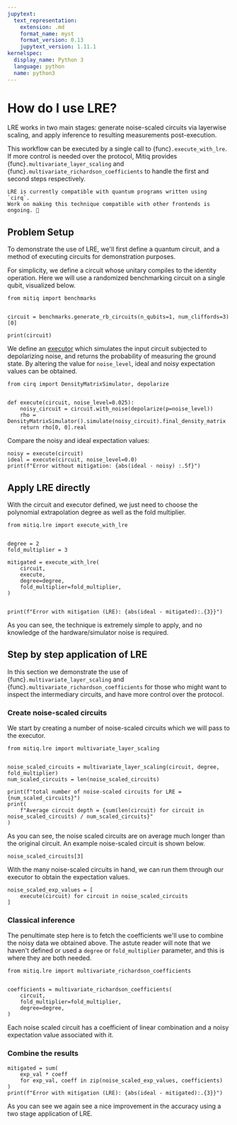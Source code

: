 ```yaml
---
jupytext:
  text_representation:
    extension: .md
    format_name: myst
    format_version: 0.13
    jupytext_version: 1.11.1
kernelspec:
  display_name: Python 3
  language: python
  name: python3
---
```


# How do I use LRE?

LRE works in two main stages: generate noise-scaled circuits via layerwise scaling, and apply inference to resulting measurements post-execution.

This workflow can be executed by a single call to {func}`.execute_with_lre`.
If more control is needed over the protocol, Mitiq provides {func}`.multivariate_layer_scaling` and {func}`.multivariate_richardson_coefficients` to handle the first and second steps respectively.

```{danger}
LRE is currently compatible with quantum programs written using `cirq`.
Work on making this technique compatible with other frontends is ongoing. 🚧
```

## Problem Setup

To demonstrate the use of LRE, we'll first define a quantum circuit, and a method of executing circuits for demonstration purposes.

For simplicity, we define a circuit whose unitary compiles to the identity operation.
Here we will use a randomized benchmarking circuit on a single qubit, visualized below.

```{code-cell} ipython3
from mitiq import benchmarks


circuit = benchmarks.generate_rb_circuits(n_qubits=1, num_cliffords=3)[0]

print(circuit)
```

We define an [executor](executors.md) which simulates the input circuit subjected to depolarizing noise, and returns the probability of measuring the ground state.
By altering the value for `noise_level`, ideal and noisy expectation values can be obtained.

```{code-cell} ipython3
from cirq import DensityMatrixSimulator, depolarize


def execute(circuit, noise_level=0.025):
    noisy_circuit = circuit.with_noise(depolarize(p=noise_level))
    rho = DensityMatrixSimulator().simulate(noisy_circuit).final_density_matrix
    return rho[0, 0].real
```

Compare the noisy and ideal expectation values:

```{code-cell} ipython3
noisy = execute(circuit)
ideal = execute(circuit, noise_level=0.0)
print(f"Error without mitigation: {abs(ideal - noisy) :.5f}")
```

## Apply LRE directly

With the circuit and executor defined, we just need to choose the polynomial extrapolation degree as well as the fold multiplier.

```{code-cell} ipython3
from mitiq.lre import execute_with_lre


degree = 2
fold_multiplier = 3

mitigated = execute_with_lre(
    circuit,
    execute,
    degree=degree,
    fold_multiplier=fold_multiplier,
)


print(f"Error with mitigation (LRE): {abs(ideal - mitigated):.{3}}")
```

As you can see, the technique is extremely simple to apply, and no knowledge of the hardware/simulator noise is required.

## Step by step application of LRE

In this section we demonstrate the use of {func}`.multivariate_layer_scaling` and {func}`.multivariate_richardson_coefficients` for those who might want to inspect the intermediary circuits, and have more control over the protocol.

### Create noise-scaled circuits

We start by creating a number of noise-scaled circuits which we will pass to the executor.

```{code-cell} ipython3
from mitiq.lre import multivariate_layer_scaling


noise_scaled_circuits = multivariate_layer_scaling(circuit, degree, fold_multiplier)
num_scaled_circuits = len(noise_scaled_circuits)

print(f"total number of noise-scaled circuits for LRE = {num_scaled_circuits}")
print(
    f"Average circuit depth = {sum(len(circuit) for circuit in noise_scaled_circuits) / num_scaled_circuits}"
)
```

As you can see, the noise scaled circuits are on average much longer than the original circuit.
An example noise-scaled circuit is shown below.

```{code-cell} ipython3
noise_scaled_circuits[3]
```

With the many noise-scaled circuits in hand, we can run them through our executor to obtain the expectation values.

```{code-cell} ipython3
noise_scaled_exp_values = [
    execute(circuit) for circuit in noise_scaled_circuits
]
```

### Classical inference

The penultimate step here is to fetch the coefficients we'll use to combine the noisy data we obtained above.
The astute reader will note that we haven't defined or used a `degree` or `fold_multiplier` parameter, and this is where they are both needed.

```{code-cell} ipython3
from mitiq.lre import multivariate_richardson_coefficients


coefficients = multivariate_richardson_coefficients(
    circuit,
    fold_multiplier=fold_multiplier,
    degree=degree,
)
```

Each noise scaled circuit has a coefficient of linear combination and a noisy expectation value associated with it.

### Combine the results

```{code-cell} ipython3
mitigated = sum(
    exp_val * coeff
    for exp_val, coeff in zip(noise_scaled_exp_values, coefficients)
)
print(f"Error with mitigation (LRE): {abs(ideal - mitigated):.{3}}")
```

As you can see we again see a nice improvement in the accuracy using a two stage application of LRE.
